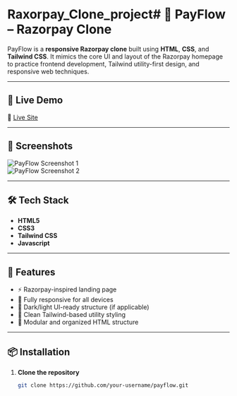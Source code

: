 # Raxorpay_Clone_project# 💸 PayFlow – Razorpay Clone

PayFlow is a **responsive Razorpay clone** built using **HTML**, **CSS**, and **Tailwind CSS**. It mimics the core UI and layout of the Razorpay homepage to practice frontend development, Tailwind utility-first design, and responsive web techniques.

---

## 🚀 Live Demo

🔗 [Live Site](https://razorpaycloneprojj.netlify.app/)

---

## 📸 Screenshots

![PayFlow Screenshot 1](screenshots/screenshot1.png)  
![PayFlow Screenshot 2](screenshots/screenshot2.png)


---

## 🛠️ Tech Stack

- **HTML5**  
- **CSS3**  
- **Tailwind CSS**
- **Javascript**

---

## 📁 Features

- ⚡ Razorpay-inspired landing page  
- 📱 Fully responsive for all devices  
- 🌙 Dark/light UI-ready structure (if applicable)  
- 🎨 Clean Tailwind-based utility styling  
- 🧱 Modular and organized HTML structure

---

## 📦 Installation

1. **Clone the repository**
   ```bash
   git clone https://github.com/your-username/payflow.git
